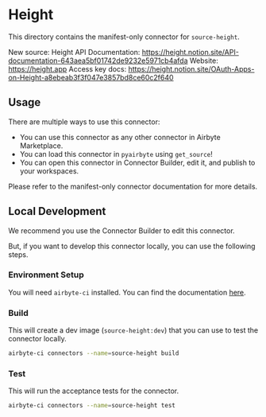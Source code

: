 # Height
This directory contains the manifest-only connector for `source-height`.

New source: Height
API Documentation: https://height.notion.site/API-documentation-643aea5bf01742de9232e5971cb4afda
Website: https://height.app
Access key docs: https://height.notion.site/OAuth-Apps-on-Height-a8ebeab3f3f047e3857bd8ce60c2f640

## Usage
There are multiple ways to use this connector:
- You can use this connector as any other connector in Airbyte Marketplace.
- You can load this connector in `pyairbyte` using `get_source`!
- You can open this connector in Connector Builder, edit it, and publish to your workspaces.

Please refer to the manifest-only connector documentation for more details.

## Local Development
We recommend you use the Connector Builder to edit this connector.

But, if you want to develop this connector locally, you can use the following steps.

### Environment Setup
You will need `airbyte-ci` installed. You can find the documentation [here](airbyte-ci).

### Build
This will create a dev image (`source-height:dev`) that you can use to test the connector locally.
```bash
airbyte-ci connectors --name=source-height build
```

### Test
This will run the acceptance tests for the connector.
```bash
airbyte-ci connectors --name=source-height test
```

